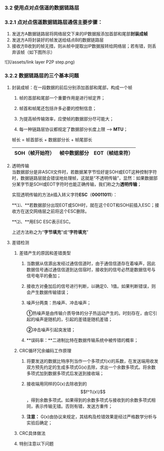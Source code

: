 ### 3.2 使用点对点信道的数据链路层

### 3.2.1 点对点信道数据链路层通信主要步骤：

1. 发送方A数据链路层将网络层交下来的IP数据报添加首部和尾部**封装成帧**
2. 发送方A将封装好的帧发送给结点B的数据链路层
3. 接收方B收到的帧无措，则从帧中提取出IP数据报转给网络层；若有错，则丢弃该帧（如下图所示）

![](/assets/link layer P2P step.png)

### 3.2.2 数据链路层的三个基本问题

1. 封装成帧：在一段数据的前后分别添加首部和尾部，构成一个帧  
   1. 帧的首部和尾部一个重要作用是进行帧定界；

   1. 帧首和帧尾还包括许多必要的控制信息；

   2. 为提高帧传输效率，应使帧的数据部分尽可能大；

   3. 每一种链路层协议都规定了数据部分长度上限 --&gt; **MTU**；

   帧长 = 帧首部长 + 数据部分长 + 帧尾部长

   | SOH（帧开始符） | 帧中数据部分 | EOT（帧结束符） |
   | :--- | :--- | :--- |

2. 透明传输  
   当数据部分是非ASCⅡ文件时，若数据某字节恰好是SOH或EOT这种控制字符时，数据链路层就会错误地处理帧，这就是“不透明传输”，显然：如果数据部分某字节是SOH或EOT字符时也能正确传输，我们称之为**透明传输**；

   实现透明传输的方法è插入转义字符**ESC**（**00011011**）：

   **⑴、**若数据部分出现EOT或SOH时，就在这个EOT和SOH前插入ESC；接收方在送交网络层之前将这个ESC删除。

   **⑵、**用ESC ESC表示ESC。

   上述方法称之为“**字节填充**”或“**字符填充**”

3. 差错检测

   1. 差错产生的原因和差错类型

      1. 当数据从信源出发经过通信信道时，由于通信信道存在着噪声，因此数据信号通过通信信道到达信宿时，接收到的信号必然是数据信号与信号电平的叠加；

      2. 接收方对叠加后的信号进行判断，以确定0、1值。如果判断错误，则会产生数据传输错误；

      3. 噪声分两类：热噪声、冲击噪声；

         **①**热噪声是由传输介质导体的分子热运动产生的。时刻存在，由它引起的噪声是随机的，引起的差错是随机差错；

         **②**冲击噪声引起突发错；

      4. **误码率：**二进制比特在数据传输系统中被传错的概率；

   2. CRC循环冗余编码工作原理  

      1. 将要发送的数据比特序列当作一个多项式f\(x\)的系数，在发送端用收发双方预先约定的生成多项式G\(x\)去除，求出一个余数多项式。将余数多项式加到数据多项式后发送到接收端；

      2. 接收端用同样的G\(x\)去除收到的$$f^1\(x\)$$，得到余数多项式。如果得到的余数多项式与接收到的余数多项式相同，表示传输无错。否则有错，发送方重传；

      3. **注意：** G\(x\)由协议来规定，其结构及检错效果是经过严格数学分析与实验后确定；

   3. CRC具体做法 

   4. 特别注意以下问题



